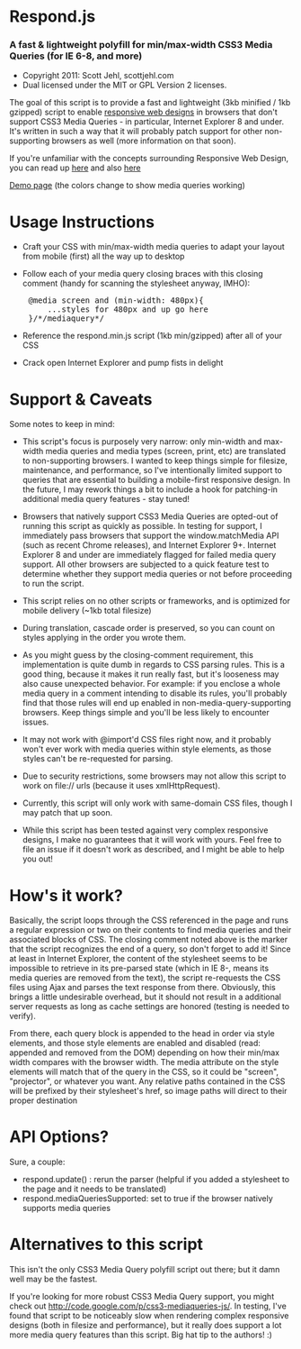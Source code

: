 # Respond.js 
### A fast & lightweight polyfill for min/max-width CSS3 Media Queries (for IE 6-8, and more)

 - Copyright 2011: Scott Jehl, scottjehl.com
 - Dual licensed under the MIT or GPL Version 2 licenses. 
 
The goal of this script is to provide a fast and lightweight (3kb minified / 1kb gzipped) script to enable [responsive web designs](http://www.alistapart.com/articles/responsive-web-design/) in browsers that don't support CSS3 Media Queries - in particular, Internet Explorer 8 and under. It's written in such a way that it will probably patch support for other non-supporting browsers as well (more information on that soon).

If you're unfamiliar with the concepts surrounding Responsive Web Design, you can read up [here](http://www.alistapart.com/articles/responsive-web-design/) and also [here](http://filamentgroup.com/examples/responsive-images/)

[Demo page](http://scottjehl.github.com/Respond/test/test.html) (the colors change to show media queries working)


Usage Instructions
======

- Craft your CSS with min/max-width media queries to adapt your layout from mobile (first) all the way up to desktop

- Follow each of your media query closing braces with this closing comment (handy for scanning the stylesheet anyway, IMHO):

<pre>
    @media screen and (min-width: 480px){
        ...styles for 480px and up go here
    }/*/mediaquery*/
</pre>

- Reference the respond.min.js script (1kb min/gzipped) after all of your CSS

- Crack open Internet Explorer and pump fists in delight


Support & Caveats
======

Some notes to keep in mind:

- This script's focus is purposely very narrow: only min-width and max-width media queries and media types (screen, print, etc) are translated to non-supporting browsers. I wanted to keep things simple for filesize, maintenance, and performance, so I've intentionally limited support to queries that are essential to building a mobile-first responsive design. In the future, I may rework things a bit to include a hook for patching-in additional media query features - stay tuned!

- Browsers that natively support CSS3 Media Queries are opted-out of running this script as quickly as possible. In testing for support, I immediately pass browsers that support the window.matchMedia API (such as recent Chrome releases), and Internet Explorer 9+. Internet Explorer 8 and under are immediately flagged for failed media query support. All other browsers are subjected to a quick feature test to determine whether they support media queries or not before proceeding to run the script.

- This script relies on no other scripts or frameworks, and is optimized for mobile delivery (~1kb total filesize)

- During translation, cascade order is preserved, so you can count on styles applying in the order you wrote them.

- As you might guess by the closing-comment requirement, this implementation is quite dumb in regards to CSS parsing rules. This is a good thing, because it makes it run really fast, but it's looseness may also cause unexpected behavior. For example: if you enclose a whole media query in a comment intending to disable its rules, you'll probably find that those rules will end up enabled in non-media-query-supporting browsers. Keep things simple and you'll be less likely to encounter issues.

- It may not work with @import'd CSS files right now, and it probably won't ever work with media queries within style elements, as those styles can't be re-requested for parsing.

- Due to security restrictions, some browsers may not allow this script to work on file:// urls (because it uses xmlHttpRequest). 

- Currently, this script will only work with same-domain CSS files, though I may patch that up soon.

- While this script has been tested against very complex responsive designs, I make no guarantees that it will work with yours. Feel free to file an issue if it doesn't work as described, and I might be able to help you out!


How's it work?
======
Basically, the script loops through the CSS referenced in the page and runs a regular expression or two on their contents to find media queries and their associated blocks of CSS. The closing comment noted above is the marker that the script recognizes the end of a query, so don't forget to add it! Since at least in Internet Explorer, the content of the stylesheet seems to be impossible to retrieve in its pre-parsed state (which in IE 8-, means its media queries are removed from the text), the script re-requests the CSS files using Ajax and parses the text response from there. Obviously, this brings a little undesirable overhead, but it should not result in a additional server requests as long as cache settings are honored (testing is needed to verify).

From there, each query block is appended to the head in order via style elements, and those style elements are enabled and disabled (read: appended and removed from the DOM) depending on how their min/max width compares with the browser width. The media attribute on the style elements will match that of the query in the CSS, so it could be "screen", "projector", or whatever you want. Any relative paths contained in the CSS will be prefixed by their stylesheet's href, so image paths will direct to their proper destination

API Options?
======
Sure, a couple:

- respond.update() : rerun the parser (helpful if you added a stylesheet to the page and it needs to be translated)
- respond.mediaQueriesSupported: set to true if the browser natively supports media queries




Alternatives to this script
======
This isn't the only CSS3 Media Query polyfill script out there; but it damn well may be the fastest.

If you're looking for more robust CSS3 Media Query support, you might check out http://code.google.com/p/css3-mediaqueries-js/. In testing, I've found that script to be noticeably slow when rendering complex responsive designs (both in filesize and performance), but it really does support a lot more media query features than this script. Big hat tip to the authors! :)